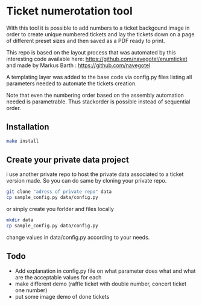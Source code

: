 # Ticket numerotation tool

With this tool it is possible to add numbers to a ticket backgound image in order to create unique numbered tickets and lay the tickets down on a page of different preset sizes and then saved as a PDF ready to print.

This repo is based on the layout process that was automated by this interesting code available here: https://github.com/navegotel/enumticket and made by Markus Barth : https://github.com/navegotel

A templating layer was added to the base code via config.py files listing all parameters needed to automate the tickets creation.

Note that even the numbering order based on the assembly automation needed is parametrable. Thus stackorder is possible instead of sequential order.

## Installation

```bash
make install
```

## Create your private data project

i use another private repo to host the private data associated to a ticket version made. So you can do same by cloning your private repo.

```bash
git clone "adress of private repo" data
cp sample_config.py data/config.py
```

or sinply create you forlder and files locally

```bash
mkdir data
cp sample_config.py data/config.py
```
change values in data/config.py according to your needs.

## Todo 
- Add explanation in config.py file on what parameter does what and what are the acceptable values for each
- make different demo (raffle ticket with double number, concert ticket one number)
- put some image demo of done tickets